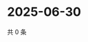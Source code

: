 # 2025-06-30

共 0 条

<!-- BEGIN ZHIHUVIDEO -->
<!-- 最后更新时间 Mon Jun 30 2025 01:09:44 GMT+0800 (China Standard Time) -->

<!-- END ZHIHUVIDEO -->
